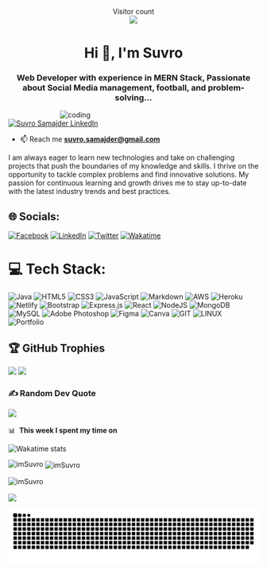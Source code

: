 <p align="center">  
  Visitor count<br>     
  <img src="https://profile-counter.glitch.me/imSuvro/count.svg" />
</p> 
<h1 align="center">Hi 👋, I'm Suvro</h1>
<h3 align="center">Web Developer with experience in MERN Stack, Passionate about Social Media management, football, and problem-solving...</h3>
   
<img align="right" alt="coding" width="400" src="https://i.pinimg.com/originals/54/e3/7d/54e37d8074ebcde1d96c77d7b2a7f310.gif">

<p align="left">
  <a href="https://www.linkedin.com/in/suvra-samajder/" target="_blank">
    <img src="https://img.shields.io/badge/LinkedIn-Follow%20Suvro-0077B5?style=for-the-badge&logo=linkedin&link=https://www.linkedin.com/in/suvra-samajder/" alt="Suvro Samajder LinkedIn" />
  </a>
</p>

- 📫 Reach me **suvro.samajder@gmail.com**

I am always eager to learn new technologies and take on challenging projects that push the boundaries of my knowledge and skills. I thrive on the opportunity to tackle complex problems and find innovative solutions. My passion for continuous learning and growth drives me to stay up-to-date with the latest industry trends and best practices.

## 🌐 Socials:

[![Facebook](https://img.shields.io/badge/Facebook-%231877F2.svg?logo=Facebook&logoColor=white)](https://facebook.com/suvro.samajder)
[![LinkedIn](https://img.shields.io/badge/LinkedIn-%230077B5.svg?logo=linkedin&logoColor=white)](https://linkedin.com/in/suvra-samajder)
[![Twitter](https://img.shields.io/badge/Twitter-%231DA1F2.svg?logo=Twitter&logoColor=white)](https://twitter.com/suvro_fcb)
[![Wakatime](https://img.shields.io/badge/Wakatime-%23000000.svg?logo=Wakatime&logoColor=white)](https://wakatime.com/@imSuvro)

# 💻 Tech Stack:

![Java](https://img.shields.io/badge/java-%23ED8B00.svg?style=flat&logo=java&logoColor=white) ![HTML5](https://img.shields.io/badge/html5-%23E34F26.svg?style=flat&logo=html5&logoColor=white) ![CSS3](https://img.shields.io/badge/css3-%231572B6.svg?style=flat&logo=css3&logoColor=white) ![JavaScript](https://img.shields.io/badge/javascript-%23323330.svg?style=flat&logo=javascript&logoColor=%23F7DF1E) ![Markdown](https://img.shields.io/badge/markdown-%23000000.svg?style=flat&logo=markdown&logoColor=white) ![AWS](https://img.shields.io/badge/AWS-%23FF9900.svg?style=flat&logo=amazon-aws&logoColor=white) ![Heroku](https://img.shields.io/badge/heroku-%23430098.svg?style=flat&logo=heroku&logoColor=white) ![Netlify](https://img.shields.io/badge/netlify-%23000000.svg?style=flat&logo=netlify&logoColor=#00C7B7) ![Bootstrap](https://img.shields.io/badge/bootstrap-%23563D7C.svg?style=flat&logo=bootstrap&logoColor=white) ![Express.js](https://img.shields.io/badge/express.js-%23404d59.svg?style=flat&logo=express&logoColor=%2361DAFB) ![React](https://img.shields.io/badge/react-%2320232a.svg?style=flat&logo=react&logoColor=%2361DAFB) ![NodeJS](https://img.shields.io/badge/node.js-6DA55F?style=flat&logo=node.js&logoColor=white) ![MongoDB](https://img.shields.io/badge/MongoDB-%234ea94b.svg?style=flat&logo=mongodb&logoColor=white) ![MySQL](https://img.shields.io/badge/mysql-%2300f.svg?style=flat&logo=mysql&logoColor=white) ![Adobe Photoshop](https://img.shields.io/badge/adobephotoshop-%2331A8FF.svg?style=flat&logo=adobephotoshop&logoColor=white) ![Figma](https://img.shields.io/badge/figma-%23F24E1E.svg?style=flat&logo=figma&logoColor=white) ![Canva](https://img.shields.io/badge/Canva-%2300C4CC.svg?style=flat&logo=Canva&logoColor=white) ![GIT](https://img.shields.io/badge/Git-fc6d26?style=flat&logo=git&logoColor=white) ![LINUX](https://img.shields.io/badge/Linux-FCC624?style=flat&logo=linux&logoColor=black) ![Portfolio](https://img.shields.io/badge/Portfolio-%23000000.svg?style=flat&logo=firefox&logoColor=#FF7139)

## 🏆 GitHub Trophies

![](https://github-profile-trophy.vercel.app/?username=imSuvro&theme=radical&no-frame=false&no-bg=false&margin-w=4)
![](https://github.com/mscoutermarsh/mscoutermarsh/blob/master/teeter.gif?raw=true)

### ✍️ Random Dev Quote

![](https://quotes-github-readme.vercel.app/api?type=horizontal&theme=radical)

📊 &nbsp;**This week I spent my time on**

![Wakatime stats](https://github-readme-stats-taupe-two.vercel.app/api/wakatime?username=imSuvro&hide_title=true&hide_border=true&langs_count=7&bg_color=1A1B27&text_color=fff&title_color=79ff97&icon_color=777&line_height=27)

<p><img align="left" src="https://github-readme-stats.vercel.app/api/top-langs?username=imSuvro&show_icons=true&locale=en&layout=compact&theme=tokyonight" alt="imSuvro" /></p>

<p>&nbsp;<img align="center" src="https://github-readme-stats.vercel.app/api?username=imSuvro&show_icons=true&locale=en&theme=tokyonight" alt="imSuvro" /></p>

<p><img align="center" src="https://github-readme-streak-stats.herokuapp.com/?user=imSuvro&theme=tokyonight" alt="imSuvro" /></p>

<p><img align="center" src="https://github-contributor-stats.vercel.app/api?username=imSuvro&limit=5&theme=dark&combine_all_yearly_contributions=true" /></p>

<picture>
  <source
    media="(prefers-color-scheme: dark)"
    srcset="https://raw.githubusercontent.com/platane/snk/output/github-contribution-grid-snake-dark.svg"
  />
  <source
    media="(prefers-color-scheme: light)"
    srcset="https://raw.githubusercontent.com/platane/snk/output/github-contribution-grid-snake.svg"
  />
  <img
    alt="github contribution grid snake animation"
    src="https://raw.githubusercontent.com/platane/snk/output/github-contribution-grid-snake.svg"
  />
</picture>
